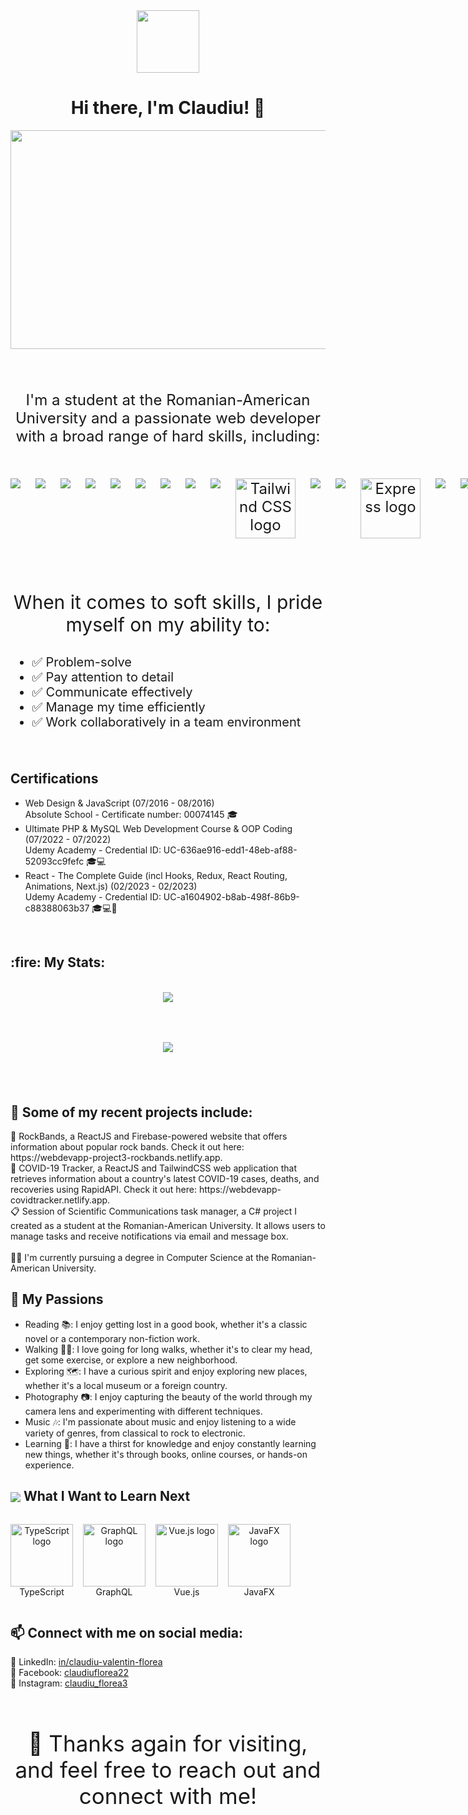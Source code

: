<div id="header" align="center">
  <img src="https://media.giphy.com/media/M9gbBd9nbDrOTu1Mqx/giphy.gif" width="100"/>
</div>
<div align="center">
  <h1>Hi there, I'm Claudiu! 👋</h1>
</div>
<div align="center">
  <img src="https://media.giphy.com/media/dWesBcTLavkZuG35MI/giphy.gif" width="700" height="350"/>
</div>
<br />
<div align="center" style="font-size: 24px; margin-top: 50px;">
  <p>I'm a student at the Romanian-American University and a passionate web developer with a broad range of hard skills, including:</p>
  <br />
  <div style="display: flex; gap: 1.5rem; flex-direction: row;"> 
    <img src="https://img.icons8.com/color/96/000000/react-native.png"/>
    <img src="https://img.icons8.com/color/96/000000/angularjs.png"/>
    <img src="https://img.icons8.com/color/96/000000/firebase.png"/>
    <img src="https://img.icons8.com/color/96/000000/mongodb.png"/>
    <img src="https://img.icons8.com/color/96/000000/mysql-logo.png"/>
    <img src="https://img.icons8.com/color/96/000000/docker.png"/>
    <img src="https://img.icons8.com/color/96/000000/html-5--v1.png"/>
    <img src="https://img.icons8.com/color/96/000000/css3.png"/>
    <img src="https://img.icons8.com/color/96/000000/php.png"/>
    <img src="https://cdn.iconscout.com/icon/free/png-512/tailwindcss-1-1175028.png" alt="Tailwind CSS logo" width="96" height="96">
    <img src="https://img.icons8.com/color/96/000000/python.png"/>
    <img src="https://img.icons8.com/color/96/000000/nestjs.png"/>
    <img src="https://cdn.iconscout.com/icon/free/png-512/express-2-458175.png" alt="Express logo" width="96" height="96">
    <img src="https://img.icons8.com/color/96/000000/c-sharp-logo.png"/>
    <img src="https://img.icons8.com/color/96/000000/java-coffee-cup-logo.png"/>
    <img src="https://cdn.worldvectorlogo.com/logos/next-js.svg" alt="Next.js logo" width="96" height="96">
    <img src="https://img.icons8.com/color/96/000000/git.png"/>
    <img src="https://img.icons8.com/color/96/000000/intellij-idea.png"/>
    <img src="https://img.icons8.com/color/96/000000/visual-studio-code-2019.png"/>
  </div>
 </div>
 <br />
 <br />
  <p style="margin-top: 50px; text-align:center; font-size: 30px;">When it comes to soft skills, I pride myself on my ability to:</p>
  <ul style="text-align: left; font-size: 20px;">
    <li>✅ Problem-solve</li>
    <li>✅ Pay attention to detail</li>
    <li>✅ Communicate effectively</li>
    <li>✅ Manage my time efficiently</li>
    <li>✅ Work collaboratively in a team environment</li>
  </ul>
  <br />
  <h2>Certifications</h2>
  <ul>
    <li>
      Web Design & JavaScript (07/2016 - 08/2016)<br>
      Absolute School - Certificate number: 00074145 <span class="icon">🎓</span>
    </li>
    <li>
      Ultimate PHP & MySQL Web Development Course & OOP Coding (07/2022 - 07/2022)<br>
      Udemy Academy - Credential ID: UC-636ae916-edd1-48eb-af88-52093cc9fefc <span class="icon">🎓💻</span>
    </li>
    <li>
      React - The Complete Guide (incl Hooks, Redux, React Routing, Animations, Next.js) (02/2023 - 02/2023)<br>
      Udemy Academy - Credential ID: UC-a1604902-b8ab-498f-86b9-c88388063b37 <span class="icon">🎓💻🚀</span>
    </li>
  </ul>
  <br />
  <h2>:fire: My Stats:</h2>
  <br />
  <div align="left" style="display: flex; justify-content: center; align-items: center; gap: 4rem; flex-direction: column;">
    <img align="center" src="https://github-readme-stats.vercel.app/api/top-langs/?username=FloreaClaudiu21" />
    <picture>
      <source 
        srcset="https://github-readme-stats.vercel.app/api?username=FloreaClaudiu21&show_icons=true&theme=dark"
        media="(prefers-color-scheme: dark)"
      />
      <source
        srcset="https://github-readme-stats.vercel.app/api?username=FloreaClaudiu21&show_icons=true"
        media="(prefers-color-scheme: light), (prefers-color-scheme: no-preference)"
      />
      <img src="https://github-readme-stats.vercel.app/api?username=FloreaClaudiu21a&show_icons=true" />
    </picture>
  </div>
  <br />
  <br />
  <h2 style="margin-top: 50px;">🚀 Some of my recent projects include:</h2>
🎸 RockBands, a ReactJS and Firebase-powered website that offers information about popular rock bands. Check it out here: https://webdevapp-project3-rockbands.netlify.app.</br>
🦠 COVID-19 Tracker, a ReactJS and TailwindCSS web application that retrieves information about a country's latest COVID-19 cases, deaths, and recoveries using RapidAPI. Check it out here: https://webdevapp-covidtracker.netlify.app.</br>
📋 Session of Scientific Communications task manager, a C# project I created as a student at the Romanian-American University. It allows users to manage tasks and receive notifications via email and message box.</br>
</br>
👨‍🎓 I'm currently pursuing a degree in Computer Science at the Romanian-American University.

<h2>🌟 My Passions</h2>

- Reading 📚: I enjoy getting lost in a good book, whether it's a classic novel or a contemporary non-fiction work.
- Walking 🚶‍♀️: I love going for long walks, whether it's to clear my head, get some exercise, or explore a new neighborhood.
- Exploring 🗺️: I have a curious spirit and enjoy exploring new places, whether it's a local museum or a foreign country.
- Photography 📷: I enjoy capturing the beauty of the world through my camera lens and experimenting with different techniques.
- Music 🎶: I'm passionate about music and enjoy listening to a wide variety of genres, from classical to rock to electronic.
- Learning 🧠: I have a thirst for knowledge and enjoy constantly learning new things, whether it's through books, online courses, or hands-on experience.

<h2><img src="https://img.icons8.com/color/48/000000/graduation-cap.png" style="vertical-align:middle" /> What I Want to Learn Next</h2>
<div align="center" style="display: flex; flex-direction: row; gap: 1rem;">
  <p>
    <img src="https://cdn.iconscout.com/icon/free/png-256/typescript-1174965.png" alt="TypeScript logo" width="100" height="100" /><br>
    TypeScript
  </p>
  <p>
    <img src="https://cdn.icon-icons.com/icons2/2107/PNG/512/file_type_graphql_icon_130564.png" alt="GraphQL logo" width="100" height="100" /><br>
    GraphQL
  </p>
  <p>
    <img src="https://cdn.iconscout.com/icon/free/png-256/vue-282497.png" alt="Vue.js logo" width="100" height="100" /><br>
    Vue.js
  </p>
  <p>
    <img src="https://cdn.iconscout.com/icon/free/png-256/javafx-3521369-2944810.png" alt="JavaFX logo" width="100" height="100" /><br>
    JavaFX
  </p>
</div>

<h2>📫 Connect with me on social media:</h2>

🔗 LinkedIn: <a href="https://www.linkedin.com/in/claudiu-valentin-florea/" target="_blank">in/claudiu-valentin-florea</a><br>
🔗 Facebook: <a href="https://www.facebook.com/claudiuflorea22" target="_blank">claudiuflorea22</a><br>
🔗 Instagram: <a href="https://www.instagram.com/claudiu_florea3/" target="_blank">claudiu_florea3</a>
<br />
<br />
<p style="margin-top: 50px; text-align: center; font-size: 35px;">🙏 Thanks again for visiting, and feel free to reach out and connect with me!</p>

